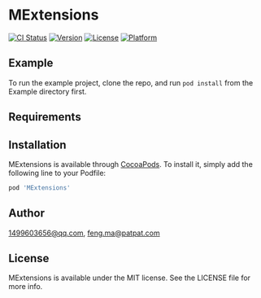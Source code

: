 # MExtensions

[![CI Status](https://img.shields.io/travis/1499603656@qq.com/MExtensions.svg?style=flat)](https://travis-ci.org/1499603656@qq.com/MExtensions)
[![Version](https://img.shields.io/cocoapods/v/MExtensions.svg?style=flat)](https://cocoapods.org/pods/MExtensions)
[![License](https://img.shields.io/cocoapods/l/MExtensions.svg?style=flat)](https://cocoapods.org/pods/MExtensions)
[![Platform](https://img.shields.io/cocoapods/p/MExtensions.svg?style=flat)](https://cocoapods.org/pods/MExtensions)

## Example

To run the example project, clone the repo, and run `pod install` from the Example directory first.

## Requirements

## Installation

MExtensions is available through [CocoaPods](https://cocoapods.org). To install
it, simply add the following line to your Podfile:

```ruby
pod 'MExtensions'
```

## Author

1499603656@qq.com, feng.ma@patpat.com

## License

MExtensions is available under the MIT license. See the LICENSE file for more info.
